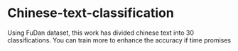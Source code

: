 # Chinese-text-classification
Using FuDan dataset, this work has divided chinese text into 30 classifications. You can train more to enhance the accuracy if time promises
